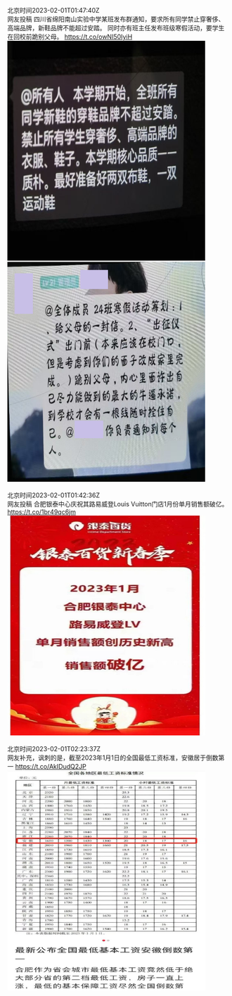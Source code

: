 北京时间2023-02-01T01:47:40Z<br>网友投稿
四川省绵阳南山实验中学某班发布群通知，要求所有同学禁止穿奢侈、高端品牌，新鞋品牌不能超过安踏。
同时亦有班主任发布班级寒假活动，要学生在回校前跪别父母。 https://t.co/owNI50IyiH<br><img src='/temp/image/2023/x-Month-2/1620478938119286789_0.jpg' width='450' height='500'><img src='/temp/image/2023/x-Month-2/1620478938119286789_1.jpg' width='450' height='500'><br><br>北京时间2023-02-01T01:42:36Z<br>网友投稿
合肥银泰中心庆祝其路易威登Louis Vuitton门店1月份单月销售额破亿。 https://t.co/1br49qc6jm<br><img src='/temp/image/2023/x-Month-2/1620477663159914496_0.jpg' width='450' height='500'><br><br>北京时间2023-02-01T02:23:37Z<br>网友补充，讽刺的是，截至2023年1月1日的全国最低工资标准，安徽居于倒数第一 https://t.co/AkIDudQ2JP<br><img src='/temp/image/2023/x-Month-2/1620487986940104704_0.jpg' width='450' height='500'><br><br>